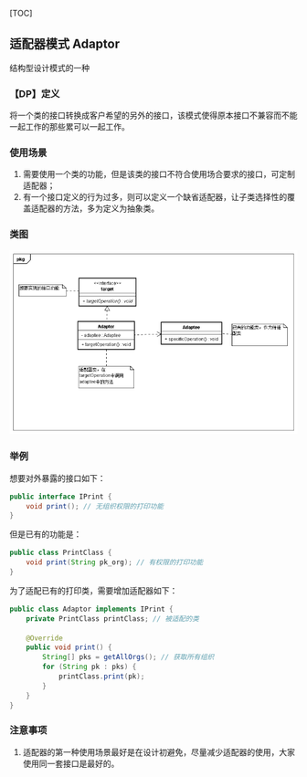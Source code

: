 [TOC]
## 适配器模式 Adaptor
结构型设计模式的一种

### 【DP】定义
将一个类的接口转换成客户希望的另外的接口，该模式使得原本接口不兼容而不能一起工作的那些累可以一起工作。

### 使用场景
1. 需要使用一个类的功能，但是该类的接口不符合使用场合要求的接口，可定制适配器；
2. 有一个接口定义的行为过多，则可以定义一个缺省适配器，让子类选择性的覆盖适配器的方法，多为定义为抽象类。

### 类图
![适配器模式类图](https://github.com/tengyuanjack/Blogs/blob/master/attachments/graphs/design-pattern/%E9%80%82%E9%85%8D%E5%99%A8%E6%A8%A1%E5%BC%8F.png)
### 举例
想要对外暴露的接口如下：
```Java
public interface IPrint {
    void print(); // 无组织权限的打印功能
}
```
但是已有的功能是：
```Java
public class PrintClass {
    void print(String pk_org); // 有权限的打印功能
}
```
为了适配已有的打印类，需要增加适配器如下：
```Java
public class Adaptor implements IPrint {
    private PrintClass printClass; // 被适配的类

    @Override
    public void print() {
        String[] pks = getAllOrgs(); // 获取所有组织
        for (String pk : pks) {
            printClass.print(pk);
        }
    }
}
```
### 注意事项
1. 适配器的第一种使用场景最好是在设计初避免，尽量减少适配器的使用，大家使用同一套接口是最好的。
